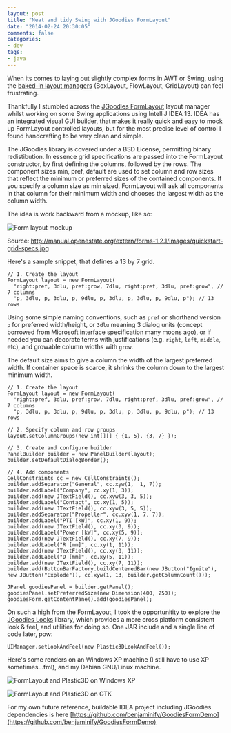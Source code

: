 ```yaml
---
layout: post
title: "Neat and tidy Swing with JGoodies FormLayout"
date: "2014-02-24 20:30:05"
comments: false
categories:
- dev
tags:
- java
---
```


When its comes to laying out slightly complex forms in AWT or Swing, using the [baked-in layout managers](http://docs.oracle.com/javase/tutorial/uiswing/layout/visual.html#grid) (BoxLayout, FlowLayout, GridLayout) can feel frustrating.

Thankfully I stumbled across the [JGoodies FormLayout](http://www.jgoodies.com/freeware/libraries/forms/) layout manager whilst working on some Swing applications using IntelliJ IDEA 13. IDEA has an integrated visual GUI builder, that makes it really quick and easy to mock up FormLayout controlled layouts, but for the most precise level of control I found handcrafting to be very clean and simple.

The JGoodies library is covered under a BSD License, permitting binary redistibution. In essence grid specifications are passed into the FormLayout constructor, by first defining the columns, followed by the rows. The component sizes min, pref, default are used to set column and row sizes that reflect the minimum or preferred sizes of the contained components. If you specify a column size as min sized, FormLayout will ask all components in that column for their minimum width and chooses the largest width as the column width.

The idea is work backward from a mockup, like so:

![Form layout mockup](/images/jgoodies_mockup.jpg)

Source: http://manual.openestate.org/extern/forms-1.2.1/images/quickstart-grid-specs.jpg


Here's a sample snippet, that defines a 13 by 7 grid.

    // 1. Create the layout
    FormLayout layout = new FormLayout(
      "right:pref, 3dlu, pref:grow, 7dlu, right:pref, 3dlu, pref:grow", // 7 columns
      "p, 3dlu, p, 3dlu, p, 9dlu, p, 3dlu, p, 3dlu, p, 9dlu, p"); // 13 rows

Using some simple naming conventions, such as `pref` or shorthand version `p` for preferred width/height, or `3dlu` meaning 3 dialog units (concept borrowed from Microsoft interface specification many moons ago), or if needed you can decorate terms with justifications (e.g. `right`, `left`, `middle`, etc), and growable column widths with `grow`.

The default size aims to give a column the width of the largest preferred width. If container space is scarce, it shrinks the column down to the largest minimum width.

    // 1. Create the layout
    FormLayout layout = new FormLayout(
      "right:pref, 3dlu, pref:grow, 7dlu, right:pref, 3dlu, pref:grow", // 7 columns
      "p, 3dlu, p, 3dlu, p, 9dlu, p, 3dlu, p, 3dlu, p, 9dlu, p"); // 13 rows

    // 2. Specify column and row groups
    layout.setColumnGroups(new int[][] { {1, 5}, {3, 7} });

    // 3. Create and configure builder
    PanelBuilder builder = new PanelBuilder(layout);
    builder.setDefaultDialogBorder();

    // 4. Add components
    CellConstraints cc = new CellConstraints();
    builder.addSeparator("General", cc.xyw(1,  1, 7));
    builder.addLabel("Company", cc.xy(1, 3));
    builder.add(new JTextField(), cc.xyw(3, 3, 5));
    builder.addLabel("Contact", cc.xy(1, 5));
    builder.add(new JTextField(), cc.xyw(3, 5, 5));
    builder.addSeparator("Propeller", cc.xyw(1, 7, 7));
    builder.addLabel("PTI [kW]", cc.xy(1, 9));
    builder.add(new JTextField(), cc.xy(3, 9));
    builder.addLabel("Power [kW]", cc.xy(5, 9));
    builder.add(new JTextField(), cc.xy(7, 9));
    builder.addLabel("R [mm]", cc.xy(1, 11));
    builder.add(new JTextField(), cc.xy(3, 11));
    builder.addLabel("D [mm]", cc.xy(5, 11));
    builder.add(new JTextField(), cc.xy(7, 11));
    builder.add(ButtonBarFactory.buildCenteredBar(new JButton("Ignite"), new JButton("Explode")), cc.xyw(1, 13, builder.getColumnCount()));

    JPanel goodiesPanel = builder.getPanel();
    goodiesPanel.setPreferredSize(new Dimension(400, 250));
    goodiesForm.getContentPane().add(goodiesPanel);

On such a high from the FormLayout, I took the opportunitity to explore the [JGoodies Looks](http://www.jgoodies.com/freeware/libraries/looks/) library, which provides a more cross platform consistent look & feel, and utilities for doing so. One JAR include and a single line of code later, pow:

    UIManager.setLookAndFeel(new Plastic3DLookAndFeel());

Here's some renders on an Windows XP machine (I still have to use XP sometimes...fml), and my Debian GNU/Linux machine.

![FormLayout and Plastic3D on Windows XP](/images/jgoodies_win.png)

![FormLayout and Plastic3D on GTK](/images/jgoodies_gnu.png)


For my own future reference, buildable IDEA project including JGoodies dependencies is here [https://github.com/benjaminify/GoodiesFormDemo](https://github.com/benjaminify/GoodiesFormDemo) 
